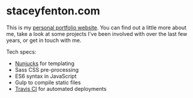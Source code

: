 # staceyfenton.com

This is my [personal portfolio website](https://staceyfenton.com). You can find out a little more about me, take a look at some projects I've been involved with over the last few years, or get in touch with me. 

Tech specs:

* [Nunjucks](https://mozilla.github.io/nunjucks/) for templating
* Sass CSS pre-processing
* ES6 syntax in JavaScript 
* Gulp to compile static files
* [Travis CI](https://travis-ci.org/) for automated deployments
